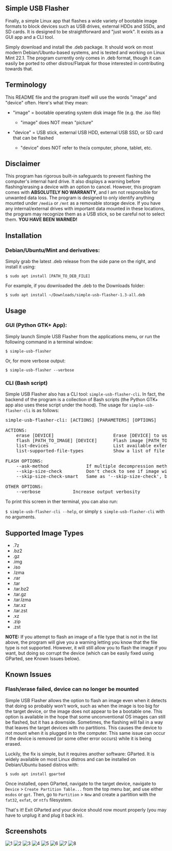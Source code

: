 ## Simple USB Flasher

Finally, a simple Linux app that flashes a wide variety of bootable image formats to block devices such as USB drives, external HDDs and SSDs, and SD cards. It is designed to be straightforward and "just work". It exists as a GUI app and a CLI tool.

Simply download and install the .deb package. It should work on most modern Debian/Ubuntu-based systems, and is tested and working on Linux Mint 22.1. The program currently only comes in .deb format, though it can easily be ported to other distros/Flatpak for those interested in contributing towards that.

## Terminology
This README file and the program itself will use the words "image" and "device" often. Here's what they mean:

 - "image" = bootable operating system disk image file (e.g. the .iso file)
    - "image" does NOT mean "picture"

 - "device" = USB stick, external USB HDD, external USB SSD, or SD card that can be flashed
    - "device" does NOT refer to the/a computer, phone, tablet, etc.

## Disclaimer

This program has rigorous built-in safeguards to prevent flashing the computer's internal hard drive. It also displays a warning before flashing/erasing a device with an option to cancel. However, this program comes with <b>ABSOLUTELY NO WARRANTY</b>, and I am not responsible for unwanted data loss. The program is designed to only identify anything mounted under `/media` or `/mnt` as a removable storage device. If you have any internal/external drives with important data mounted in these locations, the program may recognize them as a USB stick, so be careful not to select them. <b>YOU HAVE BEEN WARNED!</b>

## Installation

### Debian/Ubuntu/Mint and derivatives:

Simply grab the latest .deb release from the side pane on the right, and install it using:

`$ sudo apt install [PATH_TO_DEB_FILE]`

For example, if you downloaded the .deb to the Downloads folder:

`$ sudo apt install ~/Downloads/simple-usb-flasher-1.3-all.deb`

## Usage

### GUI (Python GTK+ App):

Simply launch Simple USB Flasher from the applications menu, or run the following command in a terminal window:

`$ simple-usb-flasher`

Or, for more verbose output:

`$ simple-usb-flasher --verbose`

### CLI (Bash script)

Simple USB Flasher also has a CLI tool: `simple-usb-flasher-cli`. In fact, the backend of the program is a collection of Bash scripts (the Python GTK+ app also uses these script under the hood). The usage for `simple-usb-flasher-cli` is as follows:

<pre>simple-usb-flasher-cli: [ACTIONS] [PARAMETERS] [OPTIONS]

ACTIONS:
    erase [DEVICE]                      Erase [DEVICE] to use it as a normal storage device again. Formats to exFAT by default, but can be used with --ask-method to select a filesystem. 
    flash [PATH_TO_IMAGE] [DEVICE]      Flash image [PATH_TO_IMAGE] to [DEVICE]. 
    list-devices                        List available external USB drives, SD cards, or USB SSDs/HDDs that can be flashed 
    list-supported-file-types           Show a list of file types supported for flashing 

FLASH OPTIONS:
    --ask-method              If multiple decompression methods are available for an image type, prompt the user for which one to use. If this options is not applied, the default option will be used. 
    --skip-size-check         Don't check to see if image will fit on device, attempt flashing anyway. 
    --skip-size-check-smart   Same as '--skip-size-check', but only skips checking size if it 'may take a while'. 

OTHER OPTIONS:
    --verbose            Increase output verbosity</pre>

To print this screen in ther terminal, you can also run:

`$ simple-usb-flasher-cli --help`, or simply `$ simple-usb-flasher-cli` with no arguments.

## Supported Image Types
 - .7z
 - .bz2
 - .gz
 - .img
 - .iso
 - .lzma
 - .rar
 - .tar
 - .tar.bz2
 - .tar.gz
 - .tar.lzma
 - .tar.xz
 - .tar.zst
 - .xz
 - .zip
 - .zst

<b>NOTE:</b> If you attempt to flash an image of a file type that is not in the list above, the program will give you a warning letting you know that the file type is not supported. However, it will still allow you to flash the image if you want, but doing so corrupt the device (which can be easily fixed using GParted, see Known Issues below).

## Known Issues

### Flash/erase failed, device can no longer be mounted

Simple USB Flasher allows the option to flash an image even when it detects that doing so probably won't work, such as when the image is too big for the target device, or the image does not appear to be a bootable one. This option is available in the hope that some unconventional OS images can still be flashed, but it has a downside. Sometimes, the flashing will fail in a way that leaves the target devices with no partitions. This causes the device to not mount when it is plugged in to the computer. This same issue can occur if the device is removed (or some other error occurs) while it is being erased.

Luckily, the fix is simple, but it requires another software: GParted. It is widely available on most Linux distros and can be installed on Debian/Ubuntu based distros with:

`$ sudo apt install gparted`

Once installed, open GParted, navigate to the target device, navigate to `Device` > `Create Partition Table...` from the top menu bar, and use either `msdos` or `gpt`. Then, go to `Partition` > `New` and create a partition with the `fat32`, `exfat`, or `ntfs` filesystem.

That's it! Exit GParted and your device should now mount properly (you may have to unplug it and plug it back in).

## Screenshots

![1](https://github.com/user-attachments/assets/f14c4a37-f1e4-436c-8643-cc53b06fcbf3)
![2](https://github.com/user-attachments/assets/68574728-9f37-401c-a4ed-9a830e32c4c7)
![3](https://github.com/user-attachments/assets/7c4eedb4-2dcc-4c6b-809f-eb6635b89ef8)
![4](https://github.com/user-attachments/assets/630b4acf-b5b1-479f-9354-27f48c47f286)
![5](https://github.com/user-attachments/assets/ce2768e7-f357-4bda-aea7-403b15b69c88)
![6](https://github.com/user-attachments/assets/d66649f4-247a-4ec7-b020-5e90be7f7f8b)
![7](https://github.com/user-attachments/assets/0439cde7-6a94-4136-a4c5-7b9c537d741d)
![8](https://github.com/user-attachments/assets/da39d6e7-dbd9-4a9f-9bca-4912f0e72941)
